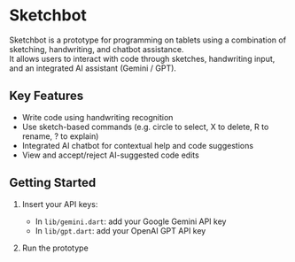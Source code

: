 
# Sketchbot

Sketchbot is a prototype for programming on tablets using a combination of sketching, handwriting, and chatbot assistance.  
It allows users to interact with code through sketches, handwriting input, and an integrated AI assistant (Gemini / GPT).

## Key Features

- Write code using handwriting recognition
- Use sketch-based commands (e.g. circle to select, X to delete, R to rename, ? to explain)
- Integrated AI chatbot for contextual help and code suggestions
- View and accept/reject AI-suggested code edits 

## Getting Started

1. Insert your API keys:
   - In `lib/gemini.dart`: add your Google Gemini API key
   - In `lib/gpt.dart`: add your OpenAI GPT API key

2. Run the prototype
 
